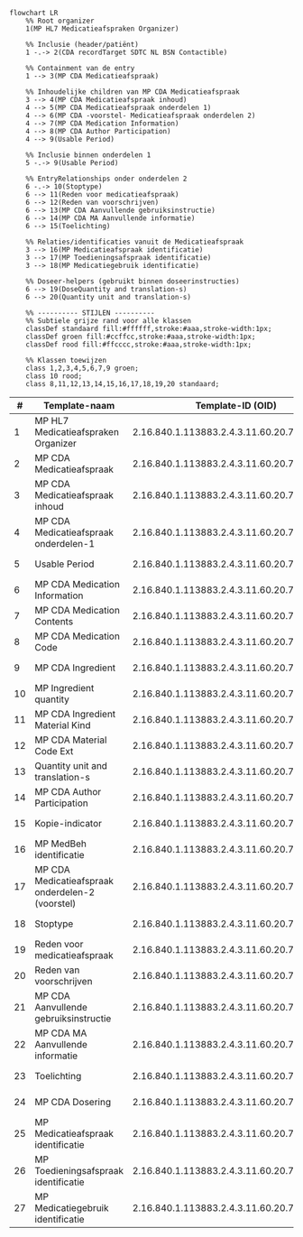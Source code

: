 ```mermaid
flowchart LR
    %% Root organizer
    1(MP HL7 Medicatieafspraken Organizer)

    %% Inclusie (header/patiënt)
    1 -.-> 2(CDA recordTarget SDTC NL BSN Contactible)

    %% Containment van de entry
    1 --> 3(MP CDA Medicatieafspraak)

    %% Inhoudelijke children van MP CDA Medicatieafspraak
    3 --> 4(MP CDA Medicatieafspraak inhoud)
    4 --> 5(MP CDA Medicatieafspraak onderdelen 1)
    4 --> 6(MP CDA -voorstel- Medicatieafspraak onderdelen 2)
    4 --> 7(MP CDA Medication Information)
    4 --> 8(MP CDA Author Participation)
    4 --> 9(Usable Period)

    %% Inclusie binnen onderdelen 1
    5 -.-> 9(Usable Period)

    %% EntryRelationships onder onderdelen 2
    6 -.-> 10(Stoptype)
    6 --> 11(Reden voor medicatieafspraak)
    6 --> 12(Reden van voorschrijven)
    6 --> 13(MP CDA Aanvullende gebruiksinstructie)
    6 --> 14(MP CDA MA Aanvullende informatie)
    6 --> 15(Toelichting)

    %% Relaties/identificaties vanuit de Medicatieafspraak
    3 --> 16(MP Medicatieafspraak identificatie)
    3 --> 17(MP Toedieningsafspraak identificatie)
    3 --> 18(MP Medicatiegebruik identificatie)

    %% Doseer-helpers (gebruikt binnen doseerinstructies)
    6 --> 19(DoseQuantity and translation-s)
    6 --> 20(Quantity unit and translation-s)

    %% ---------- STIJLEN ----------
    %% Subtiele grijze rand voor alle klassen
    classDef standaard fill:#ffffff,stroke:#aaa,stroke-width:1px;
    classDef groen fill:#ccffcc,stroke:#aaa,stroke-width:1px;
    classDef rood fill:#ffcccc,stroke:#aaa,stroke-width:1px;

    %% Klassen toewijzen
    class 1,2,3,4,5,6,7,9 groen;
    class 10 rood;
    class 8,11,12,13,14,15,16,17,18,19,20 standaard;

```
| #  | Template-naam                                    | Template-ID (OID)                           | URL                                                                                                                                                         |
| -- | ------------------------------------------------ | ------------------------------------------- | ----------------------------------------------------------------------------------------------------------------------------------------------------------- |
| 1  | MP HL7 Medicatieafspraken Organizer              | 2.16.840.1.113883.2.4.3.11.60.20.77.10.9265 | [Template 9265](https://decor.nictiz.nl/pub/medicatieproces/mp-html-20181220T121121/tmp-2.16.840.1.113883.2.4.3.11.60.20.77.10.9265-2018-12-13T000000.html) |
| 2  | MP CDA Medicatieafspraak                         | 2.16.840.1.113883.2.4.3.11.60.20.77.10.9235 | [Template 9235](https://decor.nictiz.nl/pub/medicatieproces/mp-html-20181220T121121/tmp-2.16.840.1.113883.2.4.3.11.60.20.77.10.9235-2018-12-04T143321.html) |
| 3  | MP CDA Medicatieafspraak inhoud                  | 2.16.840.1.113883.2.4.3.11.60.20.77.10.9233 | [Template 9233](https://decor.nictiz.nl/pub/medicatieproces/mp-html-20181220T121121/tmp-2.16.840.1.113883.2.4.3.11.60.20.77.10.9233-2018-12-04T130547.html) |
| 4  | MP CDA Medicatieafspraak onderdelen-1            | 2.16.840.1.113883.2.4.3.11.60.20.77.10.9184 | [Template 9184](https://decor.nictiz.nl/pub/medicatieproces/mp-html-20181220T121121/tmp-2.16.840.1.113883.2.4.3.11.60.20.77.10.9184-2017-08-18T092503.html) |
| 5  | Usable Period                                    | 2.16.840.1.113883.2.4.3.11.60.20.77.10.9019 | [Template 9019](https://decor.nictiz.nl/pub/medicatieproces/mp-html-20181220T121121/tmp-2.16.840.1.113883.2.4.3.11.60.20.77.10.9019-2016-07-01T155004.html) |
| 6  | MP CDA Medication Information                    | 2.16.840.1.113883.2.4.3.11.60.20.77.10.9254 | [Template 9254](https://decor.nictiz.nl/pub/medicatieproces/mp-html-20181220T121121/tmp-2.16.840.1.113883.2.4.3.11.60.20.77.10.9254-2018-12-06T143451.html) |
| 7  | MP CDA Medication Contents                       | 2.16.840.1.113883.2.4.3.11.60.20.77.10.9264 | [Template 9264](https://decor.nictiz.nl/pub/medicatieproces/mp-html-20181220T121121/tmp-2.16.840.1.113883.2.4.3.11.60.20.77.10.9264-2018-12-11T154905.html) |
| 8  | MP CDA Medication Code                           | 2.16.840.1.113883.2.4.3.11.60.20.77.10.9253 | [Template 9253](https://decor.nictiz.nl/pub/medicatieproces/mp-html-20181220T121121/tmp-2.16.840.1.113883.2.4.3.11.60.20.77.10.9253-2018-12-06T133041.html) |
| 9  | MP CDA Ingredient                                | 2.16.840.1.113883.2.4.3.11.60.20.77.10.9106 | [Template 9106](https://decor.nictiz.nl/pub/medicatieproces/mp-html-20181220T121121/tmp-2.16.840.1.113883.2.4.3.11.60.20.77.10.9106-2016-06-26T164013.html) |
| 10 | MP Ingredient quantity                           | 2.16.840.1.113883.2.4.3.11.60.20.77.10.9107 | —                                                                                                                                                           |
| 11 | MP CDA Ingredient Material Kind                  | 2.16.840.1.113883.2.4.3.11.60.20.77.10.9368 | [Template 9368](https://decor.nictiz.nl/pub/medicatieproces/mp-html-20181220T121121/tmp-2.16.840.1.113883.2.4.3.11.60.20.77.10.9368-2021-06-02T171340.html) |
| 12 | MP CDA Material Code Ext                         | 2.16.840.1.113883.2.4.3.11.60.20.77.10.9258 | [Template 9258](https://decor.nictiz.nl/pub/medicatieproces/mp-html-20181220T121121/tmp-2.16.840.1.113883.2.4.3.11.60.20.77.10.9258-2018-12-07T114841.html) |
| 13 | Quantity unit and translation-s                  | 2.16.840.1.113883.2.4.3.11.60.20.77.10.9021 | [Template 9021](https://decor.nictiz.nl/pub/medicatieproces/mp-html-20181220T121121/tmp-2.16.840.1.113883.2.4.3.11.60.20.77.10.9021-2016-07-01T155004.html) |
| 14 | MP CDA Author Participation                      | 2.16.840.1.113883.2.4.3.11.60.20.77.10.9066 | [Template 9066](https://decor.nictiz.nl/pub/medicatieproces/mp-html-20181220T121121/tmp-2.16.840.1.113883.2.4.3.11.60.20.77.10.9066-2018-12-05T174210.html) |
| 15 | Kopie-indicator                                  | 2.16.840.1.113883.2.4.3.11.60.20.77.10.9200 | [Template 9200](https://decor.nictiz.nl/pub/medicatieproces/mp-html-20181220T121121/tmp-2.16.840.1.113883.2.4.3.11.60.20.77.10.9200-2018-01-12T101847.html) |
| 16 | MP MedBeh identificatie                          | 2.16.840.1.113883.2.4.3.11.60.20.77.10.9084 | [Template 9084](https://decor.nictiz.nl/pub/medicatieproces/mp-html-20181220T121121/tmp-2.16.840.1.113883.2.4.3.11.60.20.77.10.9084-2016-06-21T103838.html) |
| 17 | MP CDA Medicatieafspraak onderdelen-2 (voorstel) | 2.16.840.1.113883.2.4.3.11.60.20.77.10.9234 | [Template 9234](https://decor.nictiz.nl/pub/medicatieproces/mp-html-20181220T121121/tmp-2.16.840.1.113883.2.4.3.11.60.20.77.10.9234-2018-12-04T140853.html) |
| 18 | Stoptype                                         | 2.16.840.1.113883.2.4.3.11.60.20.77.10.9067 | [Template 9067](https://decor.nictiz.nl/pub/medicatieproces/mp-html-20181220T121121/tmp-2.16.840.1.113883.2.4.3.11.60.20.77.10.9067-2016-06-17T102209.html) |
| 19 | Reden voor medicatieafspraak                     | 2.16.840.1.113883.2.4.3.11.60.20.77.10.9270 | [Template 9270](https://decor.nictiz.nl/pub/medicatieproces/mp-html-20181220T121121/tmp-2.16.840.1.113883.2.4.3.11.60.20.77.10.9270-2018-12-18T111500.html) |
| 20 | Reden van voorschrijven                          | 2.16.840.1.113883.2.4.3.11.60.20.77.10.9160 | [Template 9160](https://decor.nictiz.nl/pub/medicatieproces/mp-html-20181220T121121/tmp-2.16.840.1.113883.2.4.3.11.60.20.77.10.9160-2016-11-09T134526.html) |
| 21 | MP CDA Aanvullende gebruiksinstructie            | 2.16.840.1.113883.2.4.3.11.60.20.77.10.9085 | [Template 9085](https://decor.nictiz.nl/pub/medicatieproces/mp-html-20181220T121121/tmp-2.16.840.1.113883.2.4.3.11.60.20.77.10.9085-2016-06-21T114818.html) |
| 22 | MP CDA MA Aanvullende informatie                 | 2.16.840.1.113883.2.4.3.11.60.20.77.10.9177 | [Template 9177](https://decor.nictiz.nl/pub/medicatieproces/mp-html-20181220T121121/tmp-2.16.840.1.113883.2.4.3.11.60.20.77.10.9177-2017-05-23T084315.html) |
| 23 | Toelichting                                      | 2.16.840.1.113883.2.4.3.11.60.20.77.10.9069 | [Template 9069](https://decor.nictiz.nl/pub/medicatieproces/mp-html-20181220T121121/tmp-2.16.840.1.113883.2.4.3.11.60.20.77.10.9069-2016-06-17T163405.html) |
| 24 | MP CDA Dosering                                  | 2.16.840.1.113883.2.4.3.11.60.20.77.10.9149 | [Template 9149](https://decor.nictiz.nl/pub/medicatieproces/mp-html-20181220T121121/tmp-2.16.840.1.113883.2.4.3.11.60.20.77.10.9149-2016-07-25T134340.html) |
| 25 | MP Medicatieafspraak identificatie               | 2.16.840.1.113883.2.4.3.11.60.20.77.10.9086 | [Template 9086](https://decor.nictiz.nl/pub/medicatieproces/mp-html-20181220T121121/tmp-2.16.840.1.113883.2.4.3.11.60.20.77.10.9086-2016-06-21T122009.html) |
| 26 | MP Toedieningsafspraak identificatie             | 2.16.840.1.113883.2.4.3.11.60.20.77.10.9101 | [Template 9101](https://decor.nictiz.nl/pub/medicatieproces/mp-html-20181220T121121/tmp-2.16.840.1.113883.2.4.3.11.60.20.77.10.9101-2016-06-24T130316.html) |
| 27 | MP Medicatiegebruik identificatie                | 2.16.840.1.113883.2.4.3.11.60.20.77.10.9176 | [Template 9176](https://decor.nictiz.nl/pub/medicatieproces/mp-html-20181220T121121/tmp-2.16.840.1.113883.2.4.3.11.60.20.77.10.9176-2017-05-22T183626.html) |

